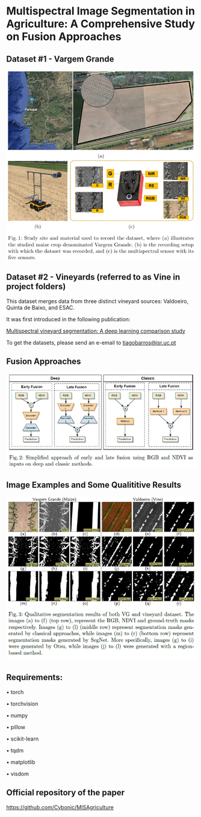 # Multispectral Image Segmentation in Agriculture: A Comprehensive Study on Fusion Approaches


## Dataset #1 - Vargem Grande

<p align="left">
  <img src="figures/overview.png" alt="Fig. 1">
  <br>
  <em></em>
</p>

## Dataset #2 - Vineyards (referred to as Vine in project folders)

This dataset merges data from three distinct vineyard sources: Valdoeiro, Quinta de Baixo, and ESAC.

It was first introduced in the following publication:

[Multispectral vineyard segmentation: A deep learning comparison study](https://www.sciencedirect.com/science/article/abs/pii/S0168169922000990)


To get the datasets, please send an e-email to tiagobarros@isr.uc.pt


## Fusion Approaches

<p align="left">
  <img src="figures/overview2.png" alt="Fig. 1">
  <br>
  <em></em>
</p>

## Image Examples and Some Qualititive Results

<p align="left">
  <img src="figures/overview3.png" alt="Fig. 1">
  <br>
  <em></em>
</p>


## Requirements:

• torch

• torchvision

• numpy

• pillow

• scikit-learn

• tqdm

• matplotlib

• visdom 

## Official repository of the paper
https://github.com/Cybonic/MISAgriculture

